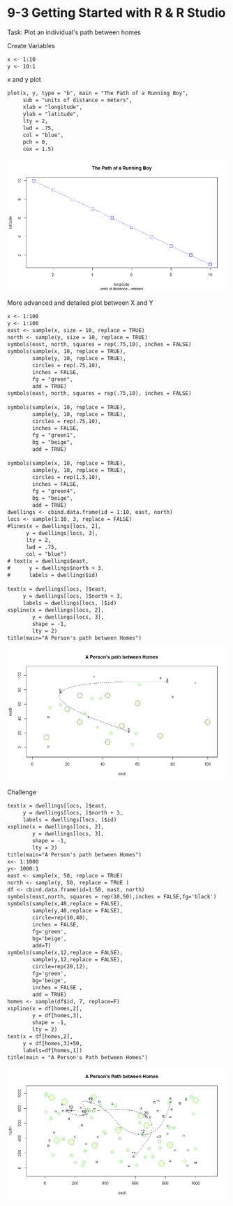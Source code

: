 # 9-3 Getting Started with R & R Studio
Task: Plot an individual's path between homes

Create Variables
```
x <- 1:10
y <- 10:1
```

x and y plot
```
plot(x, y, type = "b", main = "The Path of a Running Boy", 
     sub = "units of distance = meters", 
     xlab = "longitude", 
     ylab = "latitude",
     lty = 2,
     lwd = .75,
     col = "blue",
     pch = 0,
     cex = 1.5)
```

![alt text](https://raw.githubusercontent.com/Seabass1000/ABM/master/The%20Path%20of%20a%20Running%20Boy.png "The Path of a Running boy")

More advanced and detailed plot between X and Y
```
x <- 1:100
y <- 1:100
east <- sample(x, size = 10, replace = TRUE)
north <- sample(y, size = 10, replace = TRUE)
symbols(east, north, squares = rep(.75,10), inches = FALSE)
symbols(sample(x, 10, replace = TRUE), 
        sample(y, 10, replace = TRUE), 
        circles = rep(.75,10), 
        inches = FALSE,
        fg = "green",
        add = TRUE)
symbols(east, north, squares = rep(.75,10), inches = FALSE)

symbols(sample(x, 10, replace = TRUE), 
        sample(y, 10, replace = TRUE), 
        circles = rep(.75,10), 
        inches = FALSE,
        fg = "green1",
        bg = "beige",
        add = TRUE)

symbols(sample(x, 10, replace = TRUE), 
        sample(y, 10, replace = TRUE), 
        circles = rep(1.5,10), 
        inches = FALSE,
        fg = "green4",
        bg = "beige",
        add = TRUE)
dwellings <- cbind.data.frame(id = 1:10, east, north)
locs <- sample(1:10, 3, replace = FALSE)
#lines(x = dwellings[locs, 2],
      y = dwellings[locs, 3],
      lty = 2,
      lwd = .75,
      col = "blue")
# text(x = dwellings$east,
#      y = dwellings$north + 3,
#      labels = dwellings$id)

text(x = dwellings[locs, ]$east, 
     y = dwellings[locs, ]$north + 3,
     labels = dwellings[locs, ]$id)
xspline(x = dwellings[locs, 2],
        y = dwellings[locs, 3],
        shape = -1,
        lty = 2)
title(main="A Person's path between Homes")
```

![alt text](https://raw.githubusercontent.com/Seabass1000/ABM/master/A%20Person's%20path%20between%20Homes.png "A Persson's path Between Homes")

Challenge
```
text(x = dwellings[locs, ]$east, 
     y = dwellings[locs, ]$north + 3,
     labels = dwellings[locs, ]$id)
xspline(x = dwellings[locs, 2],
        y = dwellings[locs, 3],
        shape = -1,
        lty = 2)
title(main="A Person's path between Homes")
x<- 1:1000
y<- 1000:1
east <- sample(x, 50, replace = TRUE)
north <- sample(y, 50, replace = TRUE )
df <- cbind.data.frame(id=1:50, east, north)
symbols(east,north, squares = rep(10,50),inches = FALSE,fg='black')
symbols(sample(x,40,replace = FALSE), 
        sample(y,40,replace = FALSE), 
        circle=rep(10,40),
        inches = FALSE,
        fg='green',
        bg='beige',
        add=T)
symbols(sample(x,12,replace = FALSE),
        sample(y,12,replace = FALSE),
        circle=rep(20,12),
        fg='green',
        bg='beige',
        inches = FALSE ,
        add = TRUE)
homes <- sample(df$id, 7, replace=F)
xspline(x = df[homes,2],
        y = df[homes,3],
        shape = -1,
        lty = 2)
text(x = df[homes,2],
     y = df[homes,3]+50,
     labels=df[homes,1])      
title(main = "A Person's Path between Homes")
```
![alt text](https://raw.githubusercontent.com/Seabass1000/ABM/master/A%20Person's%20Path%20between%20Homes%202.png "A Persson's path Between Homes")
